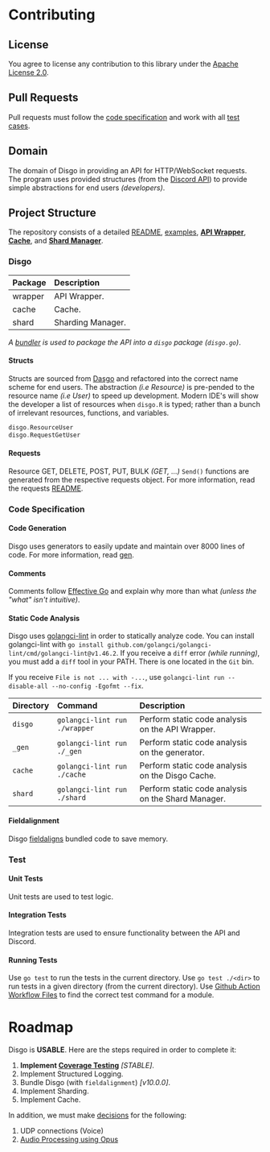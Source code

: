 # Contributing

## License

You agree to license any contribution to this library under the [Apache License 2.0](#license).

## Pull Requests

Pull requests must follow the [code specification](#code-specification) and work with all [test cases](#test).

## Domain

The domain of Disgo in providing an API for HTTP/WebSocket requests. The program uses provided structures (from the [Discord API](https://discord.com/developers/docs/reference)) to provide simple abstractions for end users _(developers)_.

## Project Structure

The repository consists of a detailed [README](/README.md), [examples](/_examples/), [**API Wrapper**](/wrapper), [**Cache**](/cache), and [**Shard Manager**](/shard/).

### Disgo

| Package | Description       |
| :------ | :---------------- |
| wrapper | API Wrapper.      |
| cache   | Cache.            |
| shard   | Sharding Manager. |

_A [bundler](https://pkg.go.dev/golang.org/x/tools/cmd/bundle) is used to package the API into a `disgo` package (`disgo.go`)_.

#### Structs

Structs are sourced from [Dasgo](https://github.com/switchupcb/dasgo) and refactored into the correct name scheme for end users. The abstraction _(i.e Resource)_ is pre-pended to the resource name _(i.e User)_ to speed up development. Modern IDE's will show the developer a list of resources when `disgo.R` is typed; rather than a bunch of irrelevant resources, functions, and variables.

```go
disgo.ResourceUser
disgo.RequestGetUser
```

#### Requests

Resource GET, DELETE, POST, PUT, BULK _(GET, ...)_ `Send()` functions are generated from the respective requests object. For more information, read the requests [README](/wrapper/requests/README.md).

### Code Specification

#### Code Generation

Disgo uses generators to easily update and maintain over 8000 lines of code. For more information, read [gen](/_gen/README.md).

#### Comments

Comments follow [Effective Go](https://golang.org/doc/effective_go#commentary) and explain why more than what _(unless the "what" isn't intuitive)_.

#### Static Code Analysis

Disgo uses [golangci-lint](https://github.com/golangci/golangci-lint) in order to statically analyze code. You can install golangci-lint with `go install github.com/golangci/golangci-lint/cmd/golangci-lint@v1.46.2`. If you receive a `diff` error _(while running)_, you must add a `diff` tool in your PATH. There is one located in the `Git` bin.

If you receive `File is not ... with -...`, use `golangci-lint run --disable-all --no-config -Egofmt --fix`.

 | Directory | Command                       | Description                                        |
 | :-------- | :---------------------------- | :------------------------------------------------- |
 | `disgo`   | `golangci-lint run ./wrapper` | Perform static code analysis on the API Wrapper.   |
 | `_gen`    | `golangci-lint run ./_gen`    | Perform static code analysis on the generator.     |
 | `cache`   | `golangci-lint run ./cache`   | Perform static code analysis on the Disgo Cache.   |
 | `shard`   | `golangci-lint run ./shard`   | Perform static code analysis on the Shard Manager. |

#### Fieldalignment

Disgo [fieldaligns](https://pkg.go.dev/golang.org/x/tools/go/analysis/passes/fieldalignment) bundled code to save memory.

### Test

#### Unit Tests

Unit tests are used to test logic.

#### Integration Tests

Integration tests are used to ensure functionality between the API and Discord.

#### Running Tests

Use `go test` to run the tests in the current directory. Use `go test ./<dir>` to run tests in a given directory (from the current directory). Use [Github Action Workflow Files](/.github/workflows/) to find the correct test command for a module.

# Roadmap

Disgo is **USABLE**. Here are the steps required in order to complete it:

1. **Implement [Coverage Testing](https://github.com/switchupcb/disgo/pull/19)** _[STABLE]_.
2. Implement Structured Logging.
3. Bundle Disgo (with `fieldalignment`) _[v10.0.0]_.
4. Implement Sharding.
5. Implement Cache.

In addition, we must make [decisions](/_contribution/libraries/) for the following:
1. UDP connections (Voice)
2. [Audio Processing using Opus](https://discord.com/developers/docs/topics/voice-connections#encrypting-and-sending-voice)
